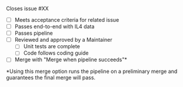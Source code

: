 Closes issue #XX

* [ ] Meets acceptance criteria for related issue
* [ ] Passes end-to-end with IL4 data
* [ ] Passes pipeline
* [ ] Reviewed and approved by a Maintainer
  - [ ] Unit tests are complete
  - [ ] Code follows coding guide
* [ ] Merge with "Merge when pipeline succeeds"*

*Using this merge option runs the pipeline on a preliminary merge and guarantees the final merge will pass.
